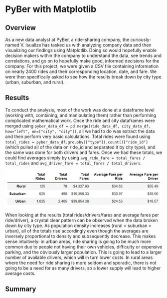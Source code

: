 # PyBer with Matplotlib

## Overview

As a new data analyst at PyBer, a ride-sharing company, the curiously-named V. Isualize has tasked us with analyzing company data and then visualizing our findings using Matplotlib.  Doing so would hopefully enable decision makers within the company to understand the data, see trends and correlations, and go on to hopefully make good, informed decisions for the company.  For this project, we were given a CSV file containing information on nearly 2400 rides and their corresponding location, date, and fare.  We were then specifically asked to see how the results break down by city type (urban, suburban, and rural).

## Results

To conduct the analysis, most of the work was done at a dataframe level (working with, combining, and manipulating them) rather than performing complicated mathematical work.  Once the ride and city dataframes were merged using `pyber_data_df = pd.merge(ride_data_df, city_data_df, how="left", on=["city", "city"])`, all we had to do was extract the data and then perform very basic calculations.  Total rides were found using `total_rides = pyber_data_df.groupby(["type"]).count()["ride_id"]` (which pulled all of the data on ride_id and separated it by city type), and the same was done for both drivers and fares.  Once we had these totals, we could find averages simply by using `avg_ride_fare = total_fares / total_rides` and `avg_driver_fare = total_fares / total_drivers`.

![PyBer City Summary](https://github.com/Jeffstr00/PyBer_Analysis/blob/main/Resources/pyber_city_summary.png)

When looking at the results (total rides/drivers/fares and average fares per ride/driver), a crystal clear pattern can be observed when the data broken down by city type.  As population density increases (rural > suburban > urban), all of the totals rise accordingly even though the averages are inversely proportional to density and subsequently decrease.  This makes sense intuitively: in urban areas, ride sharing is going to be much more common due to people not having their own vehicles, difficulty or expensive parking, and the obviously larger population.  This is going to lead to a larger number of available drivers, which will in turn lower costs.  In rural areas where the need for ride sharing is more seldom and sporadic, there is not going to be a need for as many drivers, so a lower supply will lead to higher average costs.

## Summary
